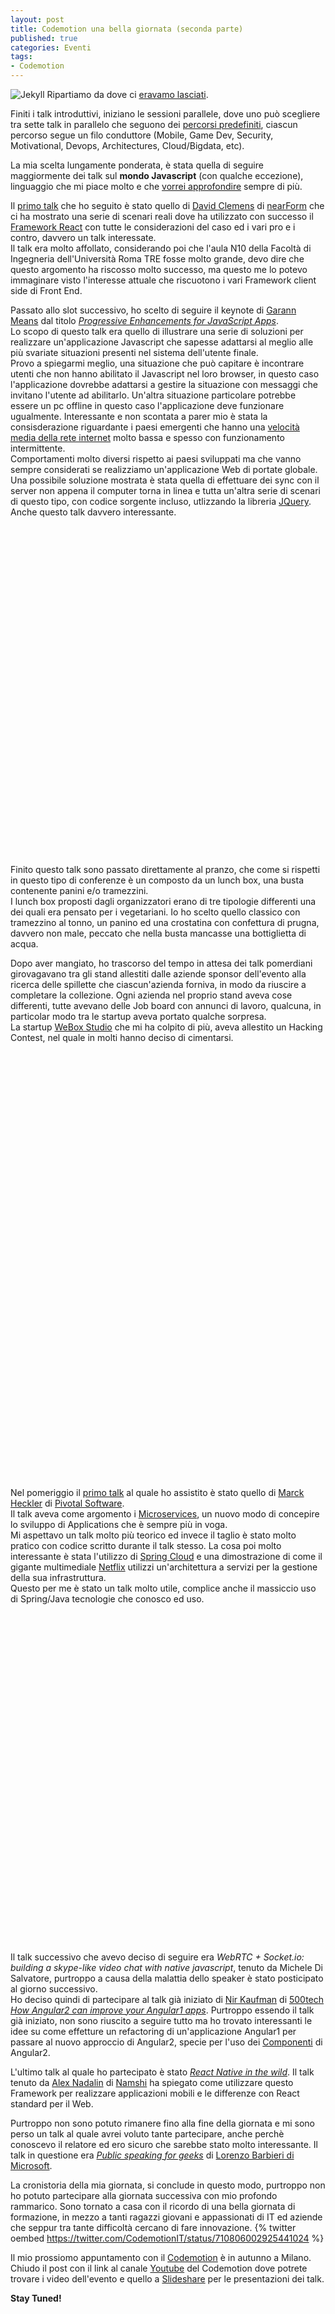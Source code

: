```yaml
---
layout: post
title: Codemotion una bella giornata (seconda parte)
published: true
categories: Eventi
tags:
- Codemotion
---
```

![Jekyll]({{site.baseurl}}/assets/codemotion_2016_header.png)
Ripartiamo da dove ci [eravamo lasciati](http://antonioscatoloni.site/2016/03/21/codemotion-una-bella-giornata-prima-parte "eravamo lasciati").<br/>

Finiti i talk introduttivi, iniziano le sessioni parallele, dove uno può scegliere tra sette talk in parallelo che seguono dei [percorsi predefiniti](http://rome2016.codemotionworld.com/conference/ "percorsi predefiniti"), ciascun percorso segue un filo conduttore (Mobile, Game Dev, Security, Motivational, Devops, Architectures, Cloud/Bigdata, etc).<br/>

La mia scelta lungamente ponderata, è stata quella di seguire maggiormente dei talk sul **mondo Javascript** (con qualche eccezione), linguaggio che mi piace molto e che [vorrei approfondire](https://github.com/getify/You-Dont-Know-JS "vorrei approfondire") sempre di più.<br/>

Il [primo talk](http://rome2016.codemotionworld.com/talk-detail/?detail=2279 "primo talk") che ho seguito è stato quello di [David Clemens](http://rome2016.codemotionworld.com/speaker/1887/ "David Clemens") di [nearForm](http://www.nearform.com/ "nearForm") che ci ha mostrato una serie di scenari reali dove ha utilizzato con successo il [Framework React](https://facebook.github.io/react/ "Framework React") con tutte le considerazioni del caso ed i vari pro e i contro, davvero un talk interessate.<br/>
Il talk era molto affollato, considerando poi che l'aula N10 della Facoltà di Ingegneria dell'Università Roma TRE fosse molto grande, devo dire che questo argomento ha riscosso molto successo, ma questo me lo potevo immaginare visto l'interesse attuale che riscuotono i vari Framework client side di Front End.<br/>

Passato allo slot successivo, ho scelto di seguire il keynote di [Garann Means](http://rome2016.codemotionworld.com/speaker/1151/ "Garann Means") dal titolo *[Progressive Enhancements for JavaScript Apps](http://rome2016.codemotionworld.com/talk-detail/?detail=2292)*.<br/>
Lo scopo di questo talk era quello di illustrare una serie di soluzioni per realizzare un'applicazione  Javascript che sapesse adattarsi al meglio alle più svariate situazioni presenti nel sistema dell'utente finale.<br/>
Provo a spiegarmi meglio, una situazione che può capitare è incontrare utenti che non hanno abilitato il Javascript nel loro browser, in questo caso l'applicazione dovrebbe adattarsi a gestire la situazione con messaggi che invitano l'utente ad abilitarlo.
Un'altra situazione particolare potrebbe essere un pc offline in questo caso l'applicazione deve funzionare ugualmente.
Interessante e non scontata a parer mio è stata la consisderazione riguardante i paesi emergenti che hanno una [velocità media della rete internet](http://www.bitmat.it/blog/news/53787/internet-la-velocita-media-cresce-del-23-a-livello-globale "velocità media della rete internet") molto bassa	 e spesso con funzionamento intermittente. <br/>Comportamenti molto diversi rispetto ai paesi sviluppati ma che vanno sempre considerati se realizziamo un'applicazione Web di portate globale.
Una possibile soluzione mostrata è stata quella di effettuare dei sync con il server non appena il computer torna in linea e tutta un'altra serie di scenari di questo tipo, con codice sorgente incluso, utlizzando la libreria [JQuery](https://jquery.com/).
<br/>Anche questo talk davvero interessante.

<div class="embed twitter"><iframe id="twitter-widget-0" scrolling="no" frameborder="0" allowtransparency="true" allowfullscreen="true" class="twitter-tweet twitter-tweet-rendered" style="position: static; visibility: visible; display: block; width: 500px; height: 527.156px; padding: 0px; border: none; max-width: 100%; min-width: 220px; margin-top: 10px; margin-bottom: 10px;" data-tweet-id="710786941248266244" title="Twitter Tweet"></iframe>
<script async="" src="//platform.twitter.com/widgets.js" charset="utf-8"></script></div>

Finito questo talk sono passato direttamente al pranzo, che come si rispetti in questo tipo di conferenze è un composto da un lunch box, una busta contenente panini e/o tramezzini.<br/>
I lunch box proposti dagli organizzatori erano di tre tipologie differenti una dei quali era pensato per i vegetariani. Io ho scelto quello classico con tramezzino al tonno, un panino ed una crostatina con confettura di prugna, davvero non male, peccato che nella busta mancasse una bottiglietta di acqua.


Dopo aver mangiato, ho trascorso del tempo in attesa dei talk pomerdiani girovagavano tra gli stand allestiti dalle aziende sponsor dell'evento alla ricerca delle spillette che ciascun'azienda forniva, in modo da riuscire a completare la collezione. Ogni azienda nel proprio stand aveva cose differenti, tutte avevano delle Job board con annunci di lavoro, qualcuna, in particolar modo tra le startup aveva portato qualche sorpresa.<br/>
La startup [WeBox Studio](http://www.weboxstudio.com/) che mi ha colpito di più, aveva allestito un Hacking Contest, nel quale in molti hanno deciso di cimentarsi.

<div class="embed twitter"><iframe id="twitter-widget-1" scrolling="no" frameborder="0" allowtransparency="true" allowfullscreen="true" class="twitter-tweet twitter-tweet-rendered" style="position: static; visibility: visible; display: block; width: 500px; height: 683.312px; padding: 0px; border: none; max-width: 100%; min-width: 220px; margin-top: 10px; margin-bottom: 10px;" data-tweet-id="711523191496302592" title="Twitter Tweet"></iframe>
<script async="" src="//platform.twitter.com/widgets.js" charset="utf-8"></script></div>

Nel pomeriggio il [primo talk](http://rome2016.codemotionworld.com/talk-detail/?detail=2324) al quale ho assistito è stato quello di [Marck Heckler](http://rome2016.codemotionworld.com/speaker/1842/) di [Pivotal Software](http://pivotal.io/).<br/>
Il talk aveva come argomento i [Microservices](http://martinfowler.com/articles/microservices.html), un nuovo modo di concepire lo sviluppo di Applications che è sempre più in voga.
<br/>Mi aspettavo un talk molto più teorico ed invece il taglio è stato molto pratico con codice scritto durante il talk stesso. La cosa poi molto interessante è stata l'utilizzo di [Spring Cloud](http://projects.spring.io/spring-cloud/) e una dimostrazione di come il gigante multimediale [Netflix](http://techblog.netflix.com/) utilizzi un'architettura a servizi per la gestione della sua infrastruttura.<br/>
Questo per me è stato un talk molto utile, complice anche il massiccio uso di Spring/Java tecnologie che conosco ed uso.

<div class="embed twitter"><iframe id="twitter-widget-2" scrolling="no" frameborder="0" allowtransparency="true" allowfullscreen="true" class="twitter-tweet twitter-tweet-rendered" style="position: static; visibility: visible; display: block; width: 500px; height: 527.156px; padding: 0px; border: none; max-width: 100%; min-width: 220px; margin-top: 10px; margin-bottom: 10px;" data-tweet-id="710814419870224384" title="Twitter Tweet"></iframe>
<script async="" src="//platform.twitter.com/widgets.js" charset="utf-8"></script></div>


Il talk successivo che avevo deciso di seguire era *WebRTC + Socket.io: building a skype-like video chat with native javascript*, tenuto da Michele Di Salvatore, purtroppo a causa della malattia dello speaker è stato posticipato al giorno successivo.<br/>
Ho deciso quindi di partecipare al talk già iniziato di [Nir Kaufman](https://twitter.com/nirkaufman) di [500tech](http://500tech.com/) *[How Angular2 can improve your Angular1 apps](http://rome2016.codemotionworld.com/speaker/1316/)*. Purtroppo essendo il talk già iniziato, non sono riuscito a seguire tutto ma ho trovato interessanti le idee su come effetture un refactoring di un'applicazione Angular1 per passare al nuovo approccio di Angular2, specie per l'uso dei [Componenti](http://learnangular2.com/components/) di Angular2.

L'ultimo talk al quale ho partecipato è stato *[React Native in the wild](http://rome2016.codemotionworld.com/talk-detail/?detail=2428)*. Il talk tenuto da [Alex Nadalin](http://odino.org/) di [Namshi](https://www.namshi.com/) ha spiegato come utilizzare questo Framework per realizzare applicazioni mobili e le differenze con React standard per il Web.

Purtroppo non sono potuto rimanere fino alla fine della giornata e mi sono perso un talk al quale avrei voluto tante partecipare, anche perchè conoscevo il relatore ed ero sicuro che sarebbe stato molto interessante.
Il talk in questione era *[Public speaking for geeks](http://rome2016.codemotionworld.com/talk-detail/?detail=2458)* di [Lorenzo Barbieri di Microsoft](https://www.facebook.com/geniodelmalefanpage).


La cronistoria della mia giornata, si conclude in questo modo, purtroppo non ho potuto partecipare alla giornata successiva con mio profondo rammarico.
Sono tornato a casa con il ricordo di una bella giornata di formazione, in mezzo a tanti ragazzi giovani e appassionati di IT ed aziende che seppur tra tante difficoltà cercano di fare innovazione.
{% twitter oembed https://twitter.com/CodemotionIT/status/710806002925441024 %}


Il mio prossiomo appuntamento con il [Codemotion](http://it.codemotionworld.com/category/codemotion-event/) è in autunno a Milano.<br/>
Chiudo il post con il link al canale [Youtube](https://www.youtube.com/user/CodemotionRoma) del Codemotion dove potrete trovare i video dell'evento e quello a [Slideshare](http://www.slideshare.net/mobile/Codemotion) per le presentazioni dei talk.

**Stay Tuned!**

<div class="embed twitter"><iframe id="twitter-widget-3" scrolling="no" frameborder="0" allowtransparency="true" allowfullscreen="true" class="twitter-tweet twitter-tweet-rendered" style="position: static; visibility: visible; display: block; width: 500px; height: 424.156px; padding: 0px; border: none; max-width: 100%; min-width: 220px; margin-top: 10px; margin-bottom: 10px;" data-tweet-id="710806002925441024" title="Twitter Tweet"></iframe>
<script async="" src="//platform.twitter.com/widgets.js" charset="utf-8"></script></div>